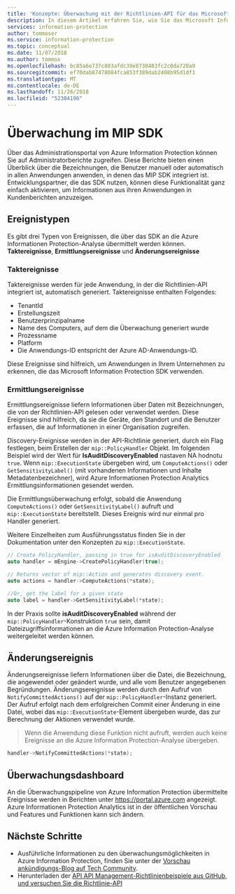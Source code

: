 ```yaml
---
title: 'Konzepte: Überwachung mit der Richtlinien-API für das Microsoft Information Protection SDK'
description: In diesem Artikel erfahren Sie, wie Sie das Microsoft Information Protection SDK verwenden können, um Richtlinien-API-Überwachungsereignisse an die Azure Information Protection-Analyse zu übermitteln.
services: information-protection
author: tommoser
ms.service: information-protection
ms.topic: conceptual
ms.date: 11/07/2018
ms.author: tommos
ms.openlocfilehash: bc85a6e737c883afdc39e8730483fc2c0da720a9
ms.sourcegitcommit: ef70dab87478084fca853f389dab2408b95d1df1
ms.translationtype: MT
ms.contentlocale: de-DE
ms.lasthandoff: 11/26/2018
ms.locfileid: "52304196"
---
```

# <a name="auditing-in-the-mip-sdk"></a>Überwachung im MIP SDK

Über das Administrationsportal von Azure Information Protection können Sie auf Administratorberichte zugreifen. Diese Berichte bieten einen Überblick über die Bezeichnungen, die Benutzer manuell oder automatisch in allen Anwendungen anwenden, in denen das MIP SDK integriert ist. Entwicklungspartner, die das SDK nutzen, können diese Funktionalität ganz einfach aktivieren, um Informationen aus ihren Anwendungen in Kundenberichten anzuzeigen.

## <a name="event-types"></a>Ereignistypen

Es gibt drei Typen von Ereignissen, die über das SDK an die Azure Informationen Protection-Analyse übermittelt werden können. **Taktereignisse**, **Ermittlungsereignisse** und **Änderungsereignisse**

### <a name="heartbeat-events"></a>Taktereignisse

Taktereignisse werden für jede Anwendung, in der die Richtlinien-API integriert ist, automatisch generiert. Taktereignisse enthalten Folgendes:

* TenantId
* Erstellungszeit
* Benutzerprinzipalname
* Name des Computers, auf dem die Überwachung generiert wurde
* Prozessname
* Platform
* Die Anwendungs-ID entspricht der Azure AD-Anwendungs-ID.

Diese Ereignisse sind hilfreich, um Anwendungen in Ihrem Unternehmen zu erkennen, die das Microsoft Information Protection SDK verwenden.

### <a name="discovery-events"></a>Ermittlungsereignisse

Ermittlungsereignisse liefern Informationen über Daten mit Bezeichnungen, die von der Richtlinien-API gelesen oder verwendet werden. Diese Ereignisse sind hilfreich, da sie die Geräte, den Standort und die Benutzer erfassen, die auf Informationen in einer Organisation zugreifen.

Discovery-Ereignisse werden in der API-Richtlinie generiert, durch ein Flag festlegen, beim Erstellen der `mip::PolicyHandler` Objekt. Im folgenden Beispiel wird der Wert für **IsAuditDiscoveryEnabled** nastaven NA hodnotu `true`. Wenn `mip::ExecutionState` übergeben wird, um `ComputeActions()` oder `GetSensitivityLabel()` (mit vorhandenen Informationen und Inhalte Metadatenbezeichner), wird Azure Informationen Protection Analytics Ermittlungsinformationen gesendet werden.

Die Ermittlungsüberwachung erfolgt, sobald die Anwendung `ComputeActions()` oder `GetSensitivityLabel()` aufruft und `mip::ExecutionState` bereitstellt. Dieses Ereignis wird nur einmal pro Handler generiert.

Weitere Einzelheiten zum Ausführungsstatus finden Sie in der Dokumentation unter den Konzepten zu `mip::ExecutionState`.

```cpp
// Create PolicyHandler, passing in true for isAuditDiscoveryEnabled
auto handler = mEngine->CreatePolicyHandler(true);

// Returns vector of mip::Action and generates discovery event.
auto actions = handler->ComputeActions(*state);

//Or, get the label for a given state
auto label = handler->GetSensitivityLabel(*state);
```

In der Praxis sollte **isAuditDiscoveryEnabled** während der `mip::PolicyHandler`-Konstruktion `true` sein, damit Dateizugriffsinformationen an die Azure Information Protection-Analyse weitergeleitet werden können.

## <a name="change-event"></a>Änderungsereignis

Änderungsereignisse liefern Informationen über die Datei, die Bezeichnung, die angewendet oder geändert wurde, und alle vom Benutzer angegebenen Begründungen. Änderungsereignisse werden durch den Aufruf von `NotifyCommittedActions()` auf der `mip::PolicyHandler`-Instanz generiert. Der Aufruf erfolgt nach dem erfolgreichen Commit einer Änderung in eine Datei, wobei das `mip::ExecutionState`-Element übergeben wurde, das zur Berechnung der Aktionen verwendet wurde.

> Wenn die Anwendung diese Funktion nicht aufruft, werden auch keine Ereignisse an die Azure Information Protection-Analyse übergeben.

```cpp
handler->NotifyCommittedActions(*state);
```

## <a name="audit-dashboard"></a>Überwachungsdashboard

An die Überwachungspipeline von Azure Information Protection übermittelte Ereignisse werden in Berichten unter https://portal.azure.com angezeigt. Azure Informationen Protection Analytics ist in der öffentlichen Vorschau und Features und Funktionen kann sich ändern.

## <a name="next-steps"></a>Nächste Schritte

- Ausführliche Informationen zu den überwachungsmöglichkeiten in Azure Information Protection, finden Sie unter der [Vorschau ankündigungs-Blog auf Tech Community](https://techcommunity.microsoft.com/t5/Azure-Information-Protection/Data-discovery-reporting-and-analytics-for-all-your-data-with/ba-p/253854).
- Herunterladen der [API API Management-Richtlinienbeispiele aus GitHub, und versuchen Sie die Richtlinie-API](https://azure.microsoft.com/resources/samples/?sort=0&term=mipsdk+policyapi)


